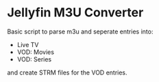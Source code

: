 # Jellyfin M3U Converter

Basic script to parse m3u and seperate entries into:
- Live TV
- VOD: Movies
- VOD: Series

and create STRM files for the VOD entries.

